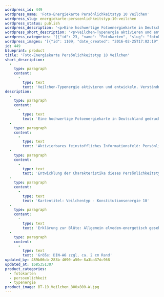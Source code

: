 ```yaml
---
wordpress_id: 449
wordpress_name: 'Foto-Energiekarte Persönlichkeitstyp 10 Veilchen'
wordpress_slug: energiekarte-persoenlichkeitstyp-10-veilchen
wordpress_status: publish
wordpress_description: '<p>Eine hochwertige Fotoenergiekarte in Deutschland gedruckt und in Handarbeit laminiert.  Sie ist in Postkartengröße (DIN-A6) oder kleiner gut zu transportieren und kann auch auf den Körper aufgelegt werden.</p><p>Aktivierbares feinstoffliches Informationsfeld: Persönlichkeitsenergie eines Veilchen-Typs: Liebevoll, friedfertig, gradlinig, zugewandt.<br />Entwicklung der Charakteristika dieses Persönlichkeitstyps. Stärkung der entsprechenden Persönlichkeit mit ihrer besonderen Energiequalität. Ausgleich und Veränderung ungünstiger Zustände innerhalb einer Person, die aufgrund dieser Konstitution entstanden sind. Annahme und Verständnis für einen Menschen mit dieser Persönlichkeitsenergie. Eine Stärkung der eigenen Persönlichkeitsenergie sowie die Beschäftigung mit der Energie anderer Persönlichkeiten kann insgesamt das eigene Selbstbewusstsein stärken.<br />Kartentitel: Veilchentyp - Konstitutionsenergie 10</p><p>Erklärung zur Blüte: Allgemein elveden-energetisch gesehen steht ein Veilchen unter anderem für Zuwendung, Genügsamkeit, Öffnung, Liebe.</p><p>Größe: DIN-A6 zzgl. ca. 2 cm Rand<br />Andere Formate sind individuell für Sie innerhalb weniger Tage herstellbar. Bitte kontaktieren Sie uns hierfür unter <a href="mailto:info@elvedenverlag.de">info@elvedenverlag.de</a>.</p><p>Anwendungshinweise</p>'
wordpress_short_description: '<p>Veilchen-Typenergie aktivieren und entwickeln. Verständnis für diese Typenergie gewinnen (&#8222;Liebevoll, friedfertig, gradlinig, zugewandt&#8220;)<br /><em>Hinweis: Das Wasserzeichen „Elveden Verlag Energiebild“ wird nicht mit gedruckt</em></p>'
wordpress_categories: '[{"id": 23, "name": "Fotokarten", "slug": "fotokarten"}, {"id": 37, "name": "Pers\u00f6nlichkeit", "slug": "persoenlichkeit"}, {"id": 90, "name": "Typenergie", "slug": "typenergie"}]'
wordpress_images: '[{"id": 1109, "date_created": "2016-02-25T17:02:19", "date_created_gmt": "2016-02-25T15:02:19", "date_modified": "2016-02-25T17:02:19", "date_modified_gmt": "2016-02-25T15:02:19", "src": "https://my.feenbaum.de/wp-content/uploads/2016/02/BT-10_Veilchen_800x800-W.jpg", "name": "BT-10_Veilchen_800x800-W", "alt": ""}]'
id: 449
blueprint: product
title: 'Foto-Energiekarte Persönlichkeitstyp 10 Veilchen'
short_description:
  -
    type: paragraph
    content:
      -
        type: text
        text: 'Veilchen-Typenergie aktivieren und entwickeln. Verständnis für diese Typenergie gewinnen (''Liebevoll, friedfertig, gradlinig, zugewandt'')'
description:
  -
    type: paragraph
    content:
      -
        type: text
        text: 'Eine hochwertige Fotoenergiekarte in Deutschland gedruckt und in Handarbeit laminiert.  Sie ist in Postkartengröße (DIN-A6) oder kleiner gut zu transportieren und kann auch auf den Körper aufgelegt werden.'
  -
    type: paragraph
    content:
      -
        type: text
        text: 'Aktivierbares feinstoffliches Informationsfeld: Persönlichkeitsenergie eines Veilchen-Typs: Liebevoll, friedfertig, gradlinig, zugewandt.'
  -
    type: paragraph
    content:
      -
        type: text
        text: 'Entwicklung der Charakteristika dieses Persönlichkeitstyps. Stärkung der entsprechenden Persönlichkeit mit ihrer besonderen Energiequalität. Ausgleich und Veränderung ungünstiger Zustände innerhalb einer Person, die aufgrund dieser Konstitution entstanden sind. Annahme und Verständnis für einen Menschen mit dieser Persönlichkeitsenergie. Eine Stärkung der eigenen Persönlichkeitsenergie sowie die Beschäftigung mit der Energie anderer Persönlichkeiten kann insgesamt das eigene Selbstbewusstsein stärken.'
  -
    type: paragraph
    content:
      -
        type: text
        text: 'Kartentitel: Veilchentyp - Konstitutionsenergie 10'
  -
    type: paragraph
    content:
      -
        type: text
        text: 'Erklärung zur Blüte: Allgemein elveden-energetisch gesehen steht ein Veilchen unter anderem für Zuwendung, Genügsamkeit, Öffnung, Liebe.'
  -
    type: paragraph
    content:
      -
        type: text
        text: 'Größe: DIN-A6 zzgl. ca. 2 cm Rand'
updated_by: 489b06db-283b-4690-a50e-8a3ba37dc968
updated_at: 1685351307
product_categories:
  - fotokarten
  - persoenlichkeit
  - typenergie
product_image: BT-10_Veilchen_800x800-W.jpg
---
```

